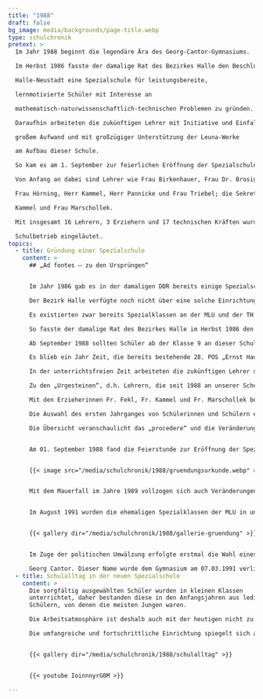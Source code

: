 ```yaml
---
title: "1988"
draft: false
bg_image: media/backgrounds/page-title.webp
type: schulchronik
pretext: >
  Im Jahr 1988 beginnt die legendäre Ära des Georg-Cantor-Gymnasiums.

  Im Herbst 1986 fasste der damalige Rat des Bezirkes Halle den Beschluss, in

  Halle-Neustadt eine Spezialschule für leistungsbereite,

  lernmotivierte Schüler mit Interesse an

  mathematisch-naturwissenschaftlich-technischen Problemen zu gründen.

  Daraufhin arbeiteten die zukünftigen Lehrer mit Initiative und Einfallsreichtum unter

  großem Aufwand und mit großzügiger Unterstützung der Leuna-Werke

  am Aufbau dieser Schule.

  So kam es am 1. September zur feierlichen Eröffnung der Spezialschule.

  Von Anfang an dabei sind Lehrer wie Frau Birkenhauer, Frau Dr. Brosig, Frau Eichhorst,

  Frau Hörning, Herr Kammel, Herr Pannicke und Frau Triebel; die Sekretärin Frau Reinhardt und die Erzieherinnen Frau Fekl, Frau

  Kammel und Frau Marschollek. 

  Mit insgesamt 16 Lehrern, 3 Erziehern und 17 technischen Kräften wurde der

  Schulbetrieb eingeläutet.
topics:
  - title: Gründung einer Spezialschule
    content: >
      ## „Ad fontes – zu den Ursprüngen“


      Im Jahr 1986 gab es in der damaligen DDR bereits einige Spezialschulen mathematisch – naturwissenschaftlich – technischer Richtung.

      Der Bezirk Halle verfügte noch nicht über eine solche Einrichtung.

      Es existierten zwar bereits Spezialklassen an der MLU und der TH Merseburg, in denen mathematisch – naturwissenschaftlich besonders begabte Jugendliche gefördert wurden, doch der Industriebezirk Halle mit seinen Standorten Leuna und Buna verlangte zunehmend nach hoch qualifizierten und leistungsbereiten jungen Menschen.

      So fasste der damalige Rat des Bezirkes Halle im Herbst 1986 den Beschluss, in Halle – Neustadt eine Spezialschule für leistungsbereite, lernmotivierte Schüler mit Interesse an mathematisch – naturwissenschaftlich – technischen Problemen  zu gründen.

      Ab September 1988 sollten Schüler ab der Klasse 9 an dieser Schule lernen und bis zur Hochschulreife geführt werden.

      Es blieb ein Jahr Zeit, die bereits bestehende 28. POS „Ernst Hausmann“ in eine Spezialschule zu verwandeln, die den Anforderungen gerecht wurde.

      In der unterrichtsfreien Zeit arbeiteten die zukünftigen Lehrer dieser Schule mit Initiative und Einfallsreichtum unter großem Aufwand und mit großzügiger Unterstützung der Leuna – Werke am Aufbau dieser Schule.

      Zu den „Urgesteinen“, d.h. Lehrern, die seit 1988 an unserer Schule arbeiten, gehören: Fr. Birkenhauer, Fr. Dr. Brosig, Fr. Eichhorst, Fr. Hörning, H. Kammel, H. Pannicke und Fr. Triebel. Auch unsere Sekretärin Fr. Reinhardt ist vom Ursprung an dabei.

      Mit den Erzieherinnen Fr. Fekl, Fr. Kammel und Fr. Marschollek begann nach der Übernahme der rekonstruierten ehemaligen Kindereinrichtung „Mischka der Bär“ ein Jahr später der Internatsbetrieb.

      Die Auswahl des ersten Jahrganges von Schülerinnen und Schülern erfolgte in einem einwöchigen Verfahren in den Winterferien 1988.

      Die Übersicht veranschaulicht das „procedere“ und die Veränderungen im System des Aufnahmeverfahrens von 1988 bis 2008.


      Am 01. September 1988 fand die Feierstunde zur Eröffnung der Spezialschule mathematisch – naturwissenschaftlich – technischer Richtung „Ernst Hausmann“ statt. Herr Kammel erhielt in seiner Funktion als Schulleiter die Gründungsurkunde und mit 54 Schülern, 16 Lehrern, 3 Erzieherinnen  und 17 technischen Kräften begann der Schulbetrieb. Die wissenschaftlich praktische Ausbildung erfolgte in enger Kooperation mit der MLU Halle, der PH Halle, der TH Merseburg und den Leuna – Werken. Im Juli 1989 hielt internationale Atmosphäre in unsere Schule Einzug, als sie Austragungsort des theoretischen Teils der internationalen Chemieolympiade wurde.


      {{< image src="/media/schulchronik/1988/gruendungsurkunde.webp" >}}


      Mit dem Mauerfall im Jahre 1989 vollzogen sich auch Veränderungen in unserer Schule. Im August 1990 wurden erstmals Schüler für den Schuljahrgang 7 aufgenommen. Die Schülerzahl stieg ab 1991/92 auf 340 und bis 2008 auf 519.


      Im August 1991 wurden die ehemaligen Spezialklassen der MLU in unsere Einrichtung übernommen, diese legten 1992 ihr Abitur ab. Mit diesen nahm auch unser Oberstufenkoordinator Hr. Dr. Koch seine Arbeit an unserer Schule auf. Fr. Dr. Teichmann „baut“ als Koordinatorin für Planung seit 1991 Pläne diverser Art. Herr Weigt koordinierte seit vielen Jahren die profilbestimmenden Aufgaben unserer Schule. Eine Arbeitsgruppe unter der Leitung von Hr. Dr. Kramer konzipierte die strukturelle und inhaltliche Ausgestaltung unseres Gymnasiums mit inhaltlichem Schwerpunkt, das sich in Landesträgerschaft befindet. Nachdem Herr Dames im Schuljahr 1996/97 in den Ruhestand ging, übernahm Hr. Kammel die Funktion des stellvertretenden Schulleiters.


      {{< gallery dir="/media/schulchronik/1988/gallerie-gruendung" >}}


      Im Zuge der politischen Umwälzung erfolgte erstmal die Wahl eines Schulleiters durch die Gesamtkonferenz der Schule. Auf der 1. Gesamtkonferenz wählte diese Herrn Dr. Müller mit großer Mehrheit zum Direktor unserer Schule. Auch der Name des Spezialgymnasiums stand 1990 zur Diskussion. Die Entscheidung fiel zugunsten des berühmten halleschen Mathematikers

      Georg Cantor. Dieser Name wurde dem Gymnasium am 07.03.1991 verliehen.
  - title: Schulalltag in der neuen Spezialschule
    content: >
      Die sorgfältig ausgewählten Schüler wurden in kleinen Klassen
      unterrichtet, daher bestanden diese in den Anfangsjahren aus lediglich 18
      Schülern, von denen die meisten Jungen waren.

      Die Arbeitsatmosphäre ist deshalb auch mit der heutigen nicht zu vergleichen, da die Beziehungen untereinander durch die geringe Klassenstärke enger waren. Beispielsweise fragten die Schüler nach einiger Zeit, ob sie den Schulstoff nicht schneller behandeln könnten, weil sie es verstanden hätten. Heute würde das vermutlich keiner mehr vorschlagen. Auch die technische Ausstattung der Schule war sehr gut, sodass die Schüler viele verschiedene Experimente durchführen konnten.

      Die umfangreiche und fortschrittliche Einrichtung spiegelt sich auch in dem vollständig eingerichteten Computerkabinett wider. Insgesamt herrschte in den Unterrichtsräumen eine eher kreative und positiv von den Schülern geprägte Atmosphäre.


      {{< gallery dir="/media/schulchronik/1988/schulalltag" >}}


      {{< youtube IoinnnyrG0M >}}

---
```

